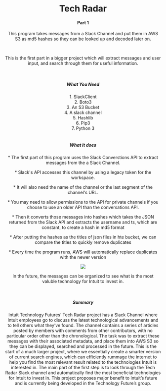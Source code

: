 <html>
<header>
  <h1> Tech Radar </h1>
  <h4> Part 1 </h4>
<header>
<body>
    <p>This program takes messages from a Slack Channel and put them in AWS S3 as md5 hashes so they can be looked up and decoded later on. </p>
    <br>
      <p>This is the first part in a bigger project which will extract messages and user input, and search through them for useful information.</p>
    <br>
    <h5> What You Need </h5>
      1. SlackClient
  <br>
      2. Boto3
  <br>
      3. An S3 Bucket
  <br>
      4. A slack channel
  <br>
      5. Hashlib
  <br>
      6. Pip3
  <br>
      7. Python 3
    <br>
    <br>
    <h5> What it does </h5>
         * The first part of this program uses the Slack Converstions API to extract messages from the a Slack Channel.
      <p>* Slack's API accesses this channel by using a legacy token for the workspace.</p>
      <p>* It will also need the name of the channel or the last segment of the channel's URL.</p>
      <p>* You may need to allow permissions to the API for private channels if you choose to use an older API than the conversations API.</p>
      <p>* Then it converts those messages into hashes which takes the JSON returned from the Slack API and extracts the username and ts, which are constant, to create a hash in md5 format</p>
      <p>* After putting the hashes as the titles of json files in hte bucket, we can compare the titles to quickly remove duplicates</p>
      <p>* Every time the program runs, AWS will automatically replace duplicates with the newer version</p>
    <img src="Screen Shot 2018-08-01 at 2.16.12 PM">
    <br>
<p>In the future, the messages can be organized to see what is the most valuble technology for Intuit to invest in.</p>
  <br>
  <h5> Summary </h5>
  <p>Intuit Technology Futures’ Tech Radar project has a Slack Channel where Intuit employees go to discuss the latest technological advancements and to tell others what they’ve found. The channel contains a series of articles posted by members with comments from other contributors, with no particular order other than the chronological. The task was to extract these messages with their associated metadata, and place them into AWS S3 so they can be displayed, searched and processed in the future. This is the start of a much larger project, where we essentially create a smarter version of current search engines, which can efficiently rummage the internet to help you find the most relevant result related to the technologies Intuit is interested in. The main part of the first step is to look through the Tech Radar Slack channel and automatically find the most beneficial technologies for Intuit to invest in. This project proposes major benefit to Intuit’s future and is currently being developed in the Technology Future’s group.</p>
</body>
</html>
